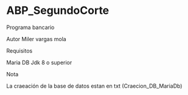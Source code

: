 # ABP_SegundoCorte
Programa bancario

Autor Miler vargas mola

Requisitos

Maria DB
Jdk 8 o superior

Nota

La craeación de la base de datos estan en txt (Craecion_DB_MariaDb)

